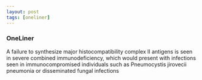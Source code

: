 ```yaml
---
layout: post
tags: [oneliner]
---
```



### OneLiner

A failure to synthesize major histocompatibility complex II antigens is seen in severe combined immunodeficiency, which would present with infections seen in immunocompromised individuals such as Pneumocystis jirovecii pneumonia or disseminated fungal infections
